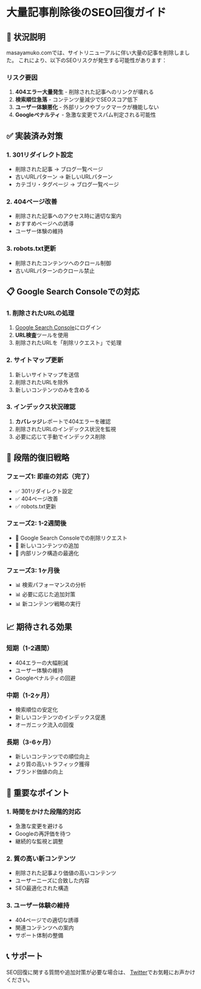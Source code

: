 # 大量記事削除後のSEO回復ガイド

## 🚨 状況説明

masayamuko.comでは、サイトリニューアルに伴い大量の記事を削除しました。
これにより、以下のSEOリスクが発生する可能性があります：

### リスク要因
1. **404エラー大量発生** - 削除された記事へのリンクが壊れる
2. **検索順位急落** - コンテンツ量減少でSEOスコア低下
3. **ユーザー体験悪化** - 外部リンクやブックマークが機能しない
4. **Googleペナルティ** - 急激な変更でスパム判定される可能性

## ✅ 実装済み対策

### 1. 301リダイレクト設定
- 削除された記事 → ブログ一覧ページ
- 古いURLパターン → 新しいURLパターン
- カテゴリ・タグページ → ブログ一覧ページ

### 2. 404ページ改善
- 削除された記事へのアクセス時に適切な案内
- おすすめページへの誘導
- ユーザー体験の維持

### 3. robots.txt更新
- 削除されたコンテンツへのクロール制御
- 古いURLパターンのクロール禁止

## 📋 Google Search Consoleでの対応

### 1. 削除されたURLの処理
1. [Google Search Console](https://search.google.com/search-console)にログイン
2. **URL検査**ツールを使用
3. 削除されたURLを「削除リクエスト」で処理

### 2. サイトマップ更新
1. 新しいサイトマップを送信
2. 削除されたURLを除外
3. 新しいコンテンツのみを含める

### 3. インデックス状況確認
1. **カバレッジ**レポートで404エラーを確認
2. 削除されたURLのインデックス状況を監視
3. 必要に応じて手動でインデックス削除

## 🔄 段階的復旧戦略

### フェーズ1: 即座の対応（完了）
- ✅ 301リダイレクト設定
- ✅ 404ページ改善
- ✅ robots.txt更新

### フェーズ2: 1-2週間後
- 🔄 Google Search Consoleでの削除リクエスト
- 🔄 新しいコンテンツの追加
- 🔄 内部リンク構造の最適化

### フェーズ3: 1ヶ月後
- 📊 検索パフォーマンスの分析
- 📊 必要に応じた追加対策
- 📊 新コンテンツ戦略の実行

## 📈 期待される効果

### 短期（1-2週間）
- 404エラーの大幅削減
- ユーザー体験の維持
- Googleペナルティの回避

### 中期（1-2ヶ月）
- 検索順位の安定化
- 新しいコンテンツのインデックス促進
- オーガニック流入の回復

### 長期（3-6ヶ月）
- 新しいコンテンツでの順位向上
- より質の高いトラフィック獲得
- ブランド価値の向上

## 🎯 重要なポイント

### 1. 時間をかけた段階的対応
- 急激な変更を避ける
- Googleの再評価を待つ
- 継続的な監視と調整

### 2. 質の高い新コンテンツ
- 削除された記事より価値の高いコンテンツ
- ユーザーニーズに合致した内容
- SEO最適化された構造

### 3. ユーザー体験の維持
- 404ページでの適切な誘導
- 関連コンテンツへの案内
- サポート体制の整備

## 📞 サポート

SEO回復に関する質問や追加対策が必要な場合は、
[Twitter](https://x.com/MasayaToAi)でお気軽にお声かけください。 